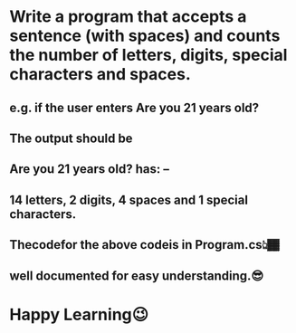 # Write a program that accepts a sentence (with spaces) and counts the number of letters, digits, special characters and spaces.
## e.g. if the user enters Are you 21 years old?
## The output should be
## Are you 21 years old? has: –
## 14 letters, 2 digits, 4 spaces and 1 special characters.
## Thecodefor the above codeis in Program.cs👆🏾
## well documented for easy understanding.😎
# Happy Learning😉
